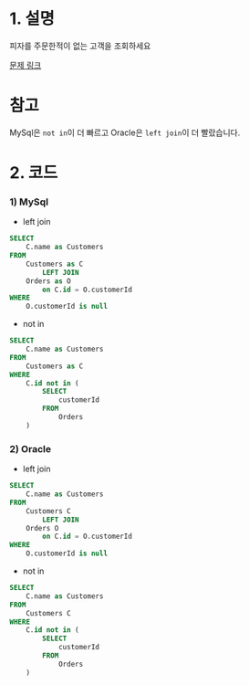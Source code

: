 # 1. 설명
피자를 주문한적이 없는 고객을 조회하세요


[문제 링크](https://leetcode.com/problems/customers-who-never-order/)

# 참고
MySql은 `not in`이 더 빠르고
Oracle은 `left join`이 더 빨랐습니다.


# 2. 코드
### 1) MySql
- left join
```sql
SELECT 
    C.name as Customers
FROM
    Customers as C
        LEFT JOIN
    Orders as O
        on C.id = O.customerId
WHERE
    O.customerId is null
```

- not in
```sql
SELECT 
    C.name as Customers
FROM
    Customers as C
WHERE
    C.id not in (
        SELECT 
            customerId 
        FROM 
            Orders
    )
```


### 2) Oracle
- left join
```sql
SELECT 
    C.name as Customers
FROM
    Customers C
        LEFT JOIN
    Orders O
        on C.id = O.customerId
WHERE
    O.customerId is null
```

- not in
```sql
SELECT 
    C.name as Customers
FROM
    Customers C
WHERE
    C.id not in (
        SELECT 
            customerId 
        FROM 
            Orders
    )
```